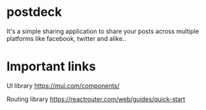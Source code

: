# postdeck
It's a simple sharing application to share your posts across multiple platforms like facebook, twitter and alike..

# Important links
UI library
https://mui.com/components/

Routing library
https://reactrouter.com/web/guides/quick-start